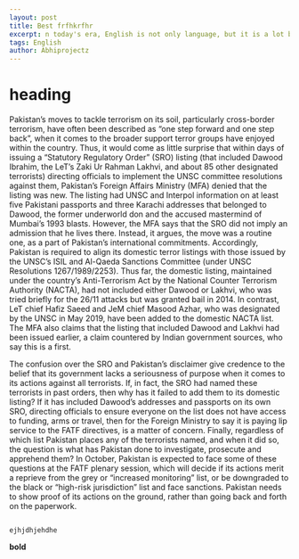 ```yaml
---
layout: post
title: Best frfhkrfhr
excerpt: n today's era, English is not only language, but it is a lot bigger than that. 
tags: English
author: Abhiprojectz
---
```


# heading

Pakistan’s moves to tackle terrorism on its soil, particularly cross-border terrorism, have often been described as “one step forward and one step back”, when it comes to the broader support terror groups have enjoyed within the country. Thus, it would come as little surprise that within days of issuing a “Statutory Regulatory Order” (SRO) listing (that included Dawood Ibrahim, the LeT’s Zaki Ur Rahman Lakhvi, and about 85 other designated terrorists) directing officials to implement the UNSC committee resolutions against them, Pakistan’s Foreign Affairs Ministry (MFA) denied that the listing was new. The listing had UNSC and Interpol information on at least five Pakistani passports and three Karachi addresses that belonged to Dawood, the former underworld don and the accused mastermind of Mumbai’s 1993 blasts. However, the MFA says that the SRO did not imply an admission that he lives there. Instead, it argues, the move was a routine one, as a part of Pakistan’s international commitments. Accordingly, Pakistan is required to align its domestic terror listings with those issued by the UNSC’s ISIL and Al-Qaeda Sanctions Committee (under UNSC Resolutions 1267/1989/2253). Thus far, the domestic listing, maintained under the country’s Anti-Terrorism Act by the National Counter Terrorism Authority (NACTA), had not included either Dawood or Lakhvi, who was tried briefly for the 26/11 attacks but was granted bail in 2014. In contrast, LeT chief Hafiz Saeed and JeM chief Masood Azhar, who was designated by the UNSC in May 2019, have been added to the domestic NACTA list. The MFA also claims that the listing that included Dawood and Lakhvi had been issued earlier, a claim countered by Indian government sources, who say this is a first.

The confusion over the SRO and Pakistan’s disclaimer give credence to the belief that its government lacks a seriousness of purpose when it comes to its actions against all terrorists. If, in fact, the SRO had named these terrorists in past orders, then why has it failed to add them to its domestic listing? If it has included Dawood’s addresses and passports on its own SRO, directing officials to ensure everyone on the list does not have access to funding, arms or travel, then for the Foreign Ministry to say it is paying lip service to the FATF directives, is a matter of concern. Finally, regardless of which list Pakistan places any of the terrorists named, and when it did so, the question is what has Pakistan done to investigate, prosecute and apprehend them? In October, Pakistan is expected to face some of these questions at the FATF plenary session, which will decide if its actions merit a reprieve from the grey or “increased monitoring” list, or be downgraded to the black or “high-risk jurisdiction” list and face sanctions. Pakistan needs to show proof of its actions on the ground, rather than going back and forth on the paperwork.



```

ejhjdhjehdhe

```



**bold** 
